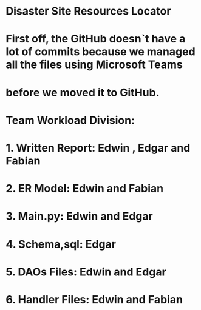 # Disaster Site Resources Locator
# First off, the GitHub doesn`t have a lot of commits because we managed all the files using Microsoft Teams
# before we moved it to GitHub.
# Team Workload Division:
# 1. Written Report: Edwin , Edgar and Fabian
# 2. ER Model: Edwin and Fabian
# 3. Main.py: Edwin and Edgar
# 4. Schema,sql: Edgar
# 5. DAOs Files: Edwin and Edgar
# 6. Handler Files: Edwin and Fabian
